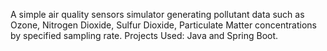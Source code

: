 A simple air quality sensors simulator generating pollutant data such as Ozone, Nitrogen Dioxide, Sulfur Dioxide, Particulate Matter concentrations by specified sampling rate.
Projects Used:  Java and Spring Boot. 
